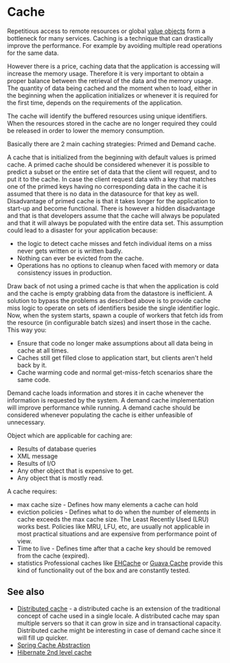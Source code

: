 # Cache

Repetitious access to remote resources or global [value objects](ddd/value-objects.md) form a bottleneck for many services. Caching is a technique that can drastically improve the performance. For example by avoiding multiple read operations for the same data.

However there is a price, caching data that the application is accessing will increase the memory usage. Therefore it is very important to obtain a proper balance between the retrieval of the data and the memory usage. The quantity of data being cached and the moment when to load, either in the beginning when the application initializes or whenever it is required for the first time, depends on the requirements of the application.

The cache will identify the buffered resources using unique identifiers. When the resources stored in the cache are no longer required they could be released in order to lower the memory consumption.

Basically there are 2 main caching strategies: Primed and Demand cache.

A cache that is initialized from the beginning with default values is primed cache. A primed cache should be considered whenever it is possible to predict a subset or the entire set of data that the client will request, and to put it to the cache. In case the client request data with a key that matches one of the primed keys having no corresponding data in the cache it is assumed that there is no data in the datasource for that key as well.
Disadvantage of primed cache is that it takes longer for the application to start-up and become functional. There is however a hidden disadvantage and that is that developers assume that the cache will always be populated and that it will always be populated with the entire data set. This assumption could lead to a disaster for your application because:

* the logic to detect cache misses and fetch individual items on a miss never gets written or is written badly.
* Nothing can ever be evicted from the cache.
* Operations has no options to cleanup when faced with memory or data consistency issues in production.

Draw back of not using a primed cache is that when the application is cold and the cache is empty grabbing data from the datastore is inefficient. A solution to bypass the problems as described above is to provide cache miss logic to operate on sets of identifiers beside the single identifier logic. Now, when the system starts, spawn a couple of workers that fetch ids from the resource (in configurable batch sizes) and insert those in the cache. This way you:

* Ensure that code no longer make assumptions about all data being in cache at all times.
* Caches still get filled close to application start, but clients aren't held back by it.
* Cache warming code and normal get-miss-fetch scenarios share the same code.

Demand cache loads information and stores it in cache whenever the information is requested by the system. A demand cache implementation will improve performance while running. A demand cache should be considered whenever populating the cache is either unfeasible of unnecessary.

Object which are applicable for caching are:

* Results of database queries
* XML message
* Results of I/O
* Any other object that is expensive to get.
* Any object that is mostly read.

A cache requires:
* max cache size - Defines how many elements a cache can hold
* eviction policies - Defines what to do when the number of elements in cache exceeds the max cache size. The Least Recently Used (LRU) works best. Policies like MRU, LFU, etc, are usually not applicable in most practical situations and are expensive from performance point of view.
* Time to live - Defines time after that a cache key should be removed from the cache (expired).
* statistics
Professional caches like [EHCache](http://ehcache.org/) or [Guava Cache](https://code.google.com/p/guava-libraries/wiki/CachesExplained) provide this kind of functionality out of the box and are constantly tested.


## See also

* [Distributed cache](http://en.wikipedia.org/wiki/Distributed_cache) - a distributed cache is an extension of the traditional concept of cache used in a single locale. A distributed cache may span multiple servers so that it can grow in size and in transactional capacity. Distributed cache might be interesting in case of demand cache since it will fill up quicker.
* [Spring Cache Abstraction](http://docs.spring.io/spring/docs/4.0.2.RELEASE/spring-framework-reference/htmlsingle/#cache)
* [Hibernate 2nd level cache](https://docs.jboss.org/hibernate/orm/4.3/manual/en-US/html_single/#performance-cache)
